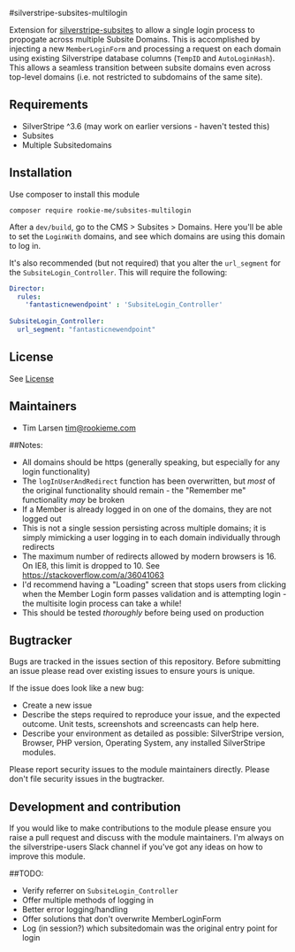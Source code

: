 #silverstripe-subsites-multilogin

Extension for [silverstripe-subsites](https://github.com/silverstripe/silverstripe-subsites) to allow a single login process to propogate across multiple Subsite Domains. This is accomplished by injecting a new `MemberLoginForm` and processing a request on each domain using existing Silverstripe database columns (`TempID` and `AutoLoginHash`). This allows a seamless transition between subsite domains even across top-level domains (i.e. not restricted to subdomains of the same site).

## Requirements
 * SilverStripe ^3.6 (may work on earlier versions - haven't tested this)
 * Subsites
 * Multiple Subsitedomains
 
## Installation
Use composer to install this module

```composer require rookie-me/subsites-multilogin```

After a `dev/build`, go to the CMS > Subsites > Domains. Here you'll be able to set the `LoginWith` domains, and see which domains are using this domain to log in.

It's also recommended (but not required) that you alter the `url_segment` for the `SubsiteLogin_Controller`. This will require the following:

```yaml
Director:
  rules:
    'fantasticnewendpoint' : 'SubsiteLogin_Controller'
    
SubsiteLogin_Controller:    
  url_segment: "fantasticnewendpoint"
```

## License
See [License](license.md)

## Maintainers
 * Tim Larsen <tim@rookieme.com>
 
##Notes:
- All domains should be https (generally speaking, but especially for any login functionality)
- The `logInUserAndRedirect` function has been overwritten, but _most_ of the original functionality should remain - the "Remember me" functionality _may_ be broken
- If a Member is already logged in on one of the domains, they are not logged out
- This is not a single session persisting across multiple domains; it is simply mimicking a user logging in to each domain individually through redirects
- The maximum number of redirects allowed by modern browsers is 16. On IE8, this limit is dropped to 10. See https://stackoverflow.com/a/36041063
- I'd recommend having a "Loading" screen that stops users from clicking when the Member Login form passes validation and is attempting login - the multisite login process can take a while!
- This should be tested _thoroughly_ before being used on production
 
## Bugtracker
Bugs are tracked in the issues section of this repository. Before submitting an issue please read over 
existing issues to ensure yours is unique. 
 
If the issue does look like a new bug:
 
 - Create a new issue
 - Describe the steps required to reproduce your issue, and the expected outcome. Unit tests, screenshots 
 and screencasts can help here.
 - Describe your environment as detailed as possible: SilverStripe version, Browser, PHP version, 
 Operating System, any installed SilverStripe modules.
 
Please report security issues to the module maintainers directly. Please don't file security issues in the bugtracker.
 
## Development and contribution
If you would like to make contributions to the module please ensure you raise a pull request and discuss with the module maintainers. I'm always on the silverstripe-users Slack channel if you've got any ideas on how to improve this module.

##TODO:
- Verify referrer on `SubsiteLogin_Controller`  
- Offer multiple methods of logging in
- Better error logging/handling
- Offer solutions that don't overwrite MemberLoginForm
- Log (in session?) which subsitedomain was the original entry point for login